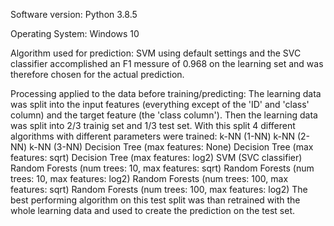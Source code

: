 Software version:
Python 3.8.5

Operating System:
Windows 10

Algorithm used for prediction:
SVM using default settings and the SVC classifier accomplished an F1 messure of 0.968 on the learning set and was therefore chosen for the actual prediction.

Processing applied to the data before training/predicting:
The learning data was split into the input features (everything except of the 'ID' and 'class' column) and the target feature (the 'class column').
Then the learning data was split into 2/3 trainig set and 1/3 test set.
With this split 4 different algorithms with different parameters were trained:
k-NN (1-NN)
k-NN (2-NN)
k-NN (3-NN)
Decision Tree (max features: None)
Decision Tree (max features: sqrt)
Decision Tree (max features: log2)
SVM (SVC classifier)
Random Forests (num trees: 10, max features: sqrt)
Random Forests (num trees: 10, max features: log2)
Random Forests (num trees: 100, max features: sqrt)
Random Forests (num trees: 100, max features: log2)
The best performing algorithm on this test split was than retrained with the whole learning data and used to create the prediction on the test set.
